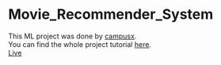 # Movie_Recommender_System
This ML project was done by [campusx](https://www.youtube.com/@campusx-official). <br/>
You can find the whole project tutorial [here](https://youtu.be/1xtrIEwY_zY). <br/>
[Live](https://mrsbyarthi.streamlit.app/)
